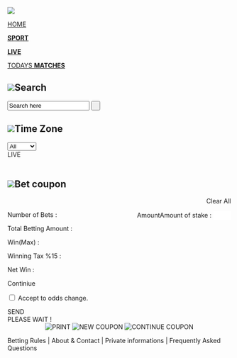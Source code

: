 <!DOCTYPE html>

<html xmlns="http://www.w3.org/1999/xhtml">

<head>

<meta http-equiv="Content-Type" content="text/html; charset=utf-8" />

<meta name="referrer" content="never">

<title></title>

<script language="javascript">var TimeZoneJs=0;</script>

<script src="../images/js/jq.js"></script>

<script type="text/javascript" src="../images/js/hs.js"></script>

<script type="text/javascript" src="../images/js/zebra_dialog.js"></script>

<script type="text/javascript" src="Language.js"></script> 

<script language="javascript">var WTema ='../TEMA/tema/';</script>

<script type="text/javascript" src="../images/js/main.js?v="></script>

<script type="text/javascript" src="../images/js/css.js"></script>

<script type="text/javascript" src="../images/js/cscroll.js"></script>

<script type="text/javascript" src="../images/js/md5.js"></script>

<link href='Http://fonts.googleapis.com/css?family=Roboto+Condensed:700&subset=latin,latin-ext' rel='stylesheet' type='text/css'>

<link rel="stylesheet" href="../images/css/default/zebra_dialog.css" type="text/css">

<link rel="stylesheet" href="../images/tp.css" type="text/css">

<link rel="apple-touch-icon" sizes="57x57" href="/images/fav/apple-icon-57x57.png">

<link rel="apple-touch-icon" sizes="60x60" href="/images/fav/apple-icon-60x60.png">

<link rel="apple-touch-icon" sizes="72x72" href="/images/fav/apple-icon-72x72.png">

<link rel="apple-touch-icon" sizes="76x76" href="/images/fav/apple-icon-76x76.png">

<link rel="apple-touch-icon" sizes="114x114" href="/images/fav/apple-icon-114x114.png">

<link rel="apple-touch-icon" sizes="120x120" href="/images/fav/apple-icon-120x120.png">

<link rel="apple-touch-icon" sizes="144x144" href="/images/fav/apple-icon-144x144.png">

<link rel="apple-touch-icon" sizes="152x152" href="/images/fav/apple-icon-152x152.png">

<link rel="apple-touch-icon" sizes="180x180" href="/images/fav/apple-icon-180x180.png">

<link rel="icon" type="image/png" sizes="192x192" href="/images/fav/android-icon-192x192.png">

<link rel="icon" type="image/png" sizes="32x32" href="/images/fav/favicon-32x32.png">

<link rel="icon" type="image/png" sizes="96x96" href="/images/fav/favicon-96x96.png">

<link rel="icon" type="image/png" sizes="16x16" href="/images/fav/favicon-16x16.png">

<link rel="manifest" href="/images/fav/manifest.json">

<meta name="msapplication-TileColor" content="#ffffff">

<meta name="msapplication-TileImage" content="/images/fav/ms-icon-144x144.png">

<meta name="theme-color" content="#ffffff"> 

<!--///// TEMA YOLU ////-->

<link href="../TEMA/tema/style.css" rel="stylesheet" type="text/css" />

<!--///// TEMA YOLU ////-->

<script src="../images/js/tp.js"></script>

<link rel='stylesheet' type='text/css' href="../TEMA/tema/listeleme2.css?v=">

<script type='text/javascript' src="../images/js/List2.js?v="></script>

<script language="javascript">

$(document ).ready(function() { Start(); });

</script>

</head>

<body>

<div style="width:200px; height:100px; background:#009900; display:none; position:fixed; bottom:0px; left:0px; z-index:9999999999" class="ibilgim"></div>

<div class="MTR" style="width:0px; height:0px; background:#CCCC00; position:fixed; top:0px; left:0px; z-index:99999;"></div>

<div id="container" >

<div class="header">

<a href="./"><img src="../zimg/logo.png" class="left" /></a>

<div class="uye_ust" >

<div id="Log_in1" style="display:none">

<form id="LG">

<input name="User" id="User" type="text" placeholder="Username" class="css_input rad5" />

<input name="Pass" id="Pass" type="password" placeholder="Password" class="css_input rad5" />

<input name="" type="button" value="Login" class="css_buton rad5 trans hoveris pointer" onclick="Login(1)" />

</form>

<p> <a href="#">Forgot password</a> |<span style="font-size:1px">o</span> <a href="#NewUser" id="fblg">Register here</a></p>

</div>

<div id="Log_in2" style="display:none"></div>

<div id="clear"></div>

</div>

<div id="clear"></div>

</div>

<div class="menu">

<a href=""><div class="menu_li">HOME</div></a>

<a href=""><div class="menu_li"><b>SPORT</b></div></a>

<a href="javascript:LiveLink()"><div class="menu_li"><b>LIVE</b></div></a>

<a href="javascript:void(0)" onclick="TodaY()"><div class="menu_li">TODAYS <b>MATCHES</b></div></a>

<div id="TimerGenel"></div>

<div id="Lng_Men"></div>

<div id="clear"></div>

</div>

<div class="content">

<div id="MXXXXX"></div>

<div class="SSSOL">

<div class="SSSOLX">

<!-------------------XX-->

<div class="SS_A" >

<h2 class="bg2"><img src="../images/ara_1.png" />Search</h2>

<div class="SS_B" style="position:relative; z-index:600">

<input name="Sch" id="Schr" value="Search here" onblur="if(this.value=='') this.value='Search here';" onfocus="if(this.value=='Search here') this.value='';" class="css_input2 S" />

<input name="" value=" " type="submit" class="css_ara" />

<div class="MACARA_01 Off">

</div>

<div id="clear"></div>

</div>

</div>

<!-------------------YY-->

<!-------------------XX-->

<div class="SS_A">

<h2 class="bg2"><img src="../images/icon_1.png" />Time Zone</h2>

<div class="SS_B">

<select name="T2T" id="T2T" class="css_select" onchange="T2TF()">

<option value="N">All</option>

<option value="0">Today</option>

<option value="2">2 days</option>

<option value="3">3 days</option>

<option value="7">1 week</option>

</select>

<div id="clear"></div>

</div>

<!--Menu Start-->

<div id="MenuM"></div>

<!--Menu End-->

</div>

<!-------------------YY-->

<!-------------------XX-->

<div class="DR_op_1">LIVE</div>

<div id="LivMen1"></div>

<div id="LivMen0"></div>

<!-------------------YY-->

</div><!--SSSOLX-->

</div><!--SSSOL-->

<div class="SSORTR">

<div class="SSORT" id="MACM"> </div>

</div>

<div class="SSSAG">

<div class="SSSAGX">

<!-------------------XX-->

<div class="yapdurum" style="">

<div class="SS_A" id="CP_Falow">

<h2 class="bg2 ZYUKSEK_"><img src="../images/icon_3.png" />Bet coupon</h2>

<div class="SS_B">

<ul id="kuponum"></ul>

<div id="CoupAll" class="Off">

<div class="secim1 ttsec">

<span> </span> <span style="cursor:pointer; float:right" onclick="CouponRemoveAll()">Clear All</span>

</div>

<div id="CoupSYS" class="Off"></div>

<div class="secim2">

<span style="float:right;"><span id="TpTut1">Amount</span><span id="TpTut2" class="Off">Amount of stake</span> : <span id="Cperr3"><input name="CMiktar" id="CMiktar" type="text" value="" style="width:40px; height:20px; outline:none; border:none; color:#666666; padding:0px 5px 0px 5px; margin:0px;" /></span></span>

<div id="clear"></div>

</div>

<div class="secim3">

Number of Bets : <span style="float:right;" id="B_Mik"> </span>

<div id="clear"></div>

</div>

<div class="secim3">

Total Betting Amount : <span style="float:right;" id="B_Orn"> </span>

<div id="clear"></div>

</div>

<div class="secim3">

Win(Max) : <span style="float:right;" id="B_Kaz"> </span>

<div id="clear"></div>

</div>

<div class="secim3">

Winning Tax %<span id="txw">15</span> : <span style="float:right;" id="B_MTax"> </span>

<input type="hidden" name="WinTax" id="WinTax" value="15">

<input type="hidden" name="WinTaxVal" id="WinTaxVal" value="0">

<div id="clear"></div>

</div>

<div class="secim3">

Net Win : <span style="float:right;" id="B_MNet"> </span>

<div id="clear"></div>

</div> 

<div class="secim3 B_Bon" style="display:none">

Possible Bonus : <span style="float:right;" id="B_Bon"> </span>

<div id="clear"></div>

</div>

<div class="secim4 " id="Cperr">

<div id="CGuest"></div>

<div class="css_buton2 rad5 trans hoveris pointer" onclick="SanaLogin()" id="GDevm">Continiue</div>

<div id="clear"></div>

</div>

<div id="Cperr2" class="secim2 Off"></div>

<div class="secim3 Sg_bg Off">

<input type="checkbox" value="" id="OChn" /> Accept to odds change. 

</div>

<div class="OG_bg Off" style="padding:0px;"> 

<div id="GFchn" class="secim3" style="background:#F03; color:#fff; display:none"><input type="checkbox" value="" id="FChn" /> Alert for number of bets : I know there are two or more selection of an same event and i read number of bets.</div></div>

<div class="OG_bg Off">

<div class="OG_gonder">

<div class="GOM_1" onclick="CP_SAVE()">SEND</div>

<div class="GOM_2">PLEASE WAIT !</div>

</div>

</div>

<div class="GOM_3" style="text-align:center;">

<img src="../images/yazdir.png" class="TT_KP GOM_4" title="PRINT" />

<img src="../images/yeni.png" class="TT_KP" title="NEW COUPON" onclick="CouponRemoveAll()" />

<img src="../images/kupdevam.png" class="TT_KP" title="CONTINUE COUPON" onclick="CP_RET()" />

<div id="clear"></div>

</div>

</div>

<div class="CC-BUL" style="display:none">

<div class="CC-CUP">[*Kupon No* ] : </div>

<div style="position:relative;">

<input id="" value="" class="CC-INP"/><div class="CC-GON" onclick=""></div>

<div id="clear"></div>

</div>

<div id="clear"></div>

</div>

<div id="clear"></div>

</div>

</div>

<div id="clear"></div>

</div>

</div><!--SSSAGX-->

</div><!--SSSAG-->

<div id="clear"></div>

</div>

<div class="footer" style="position:relative;"> 

<div class="card_footer"></div>

<div class="altmenu">

<span style="cursor:pointer" onclick="TermS('GRules')">Betting Rules</span> | About & Contact | Private informations | Frequently Asked Questions <br /><br />

<span style="color:#CCCCCC; font-size:11px;" id="CopyRght"></span>

</div>

<div id="clear"></div>

</div>

</div>

<div class="footer_bg"></div>

</body>

</html>

